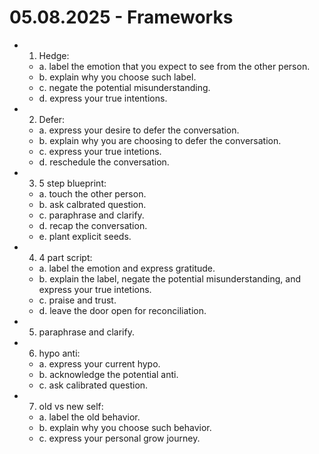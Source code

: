 # 05.08.2025 - Frameworks

- 1. Hedge:
    - a. label the emotion that you expect to see from the other person.
    - b. explain why you choose such label.
    - c. negate the potential misunderstanding.
    - d. express your true intentions.

- 2. Defer:
    - a. express your desire to defer the conversation.
    - b. explain why you are choosing to defer the conversation.
    - c. express your true intetions.
    - d. reschedule the conversation.

- 3. 5 step blueprint:
    - a. touch the other person.
    - b. ask calbrated question.
    - c. paraphrase and clarify.
    - d. recap the conversation.
    - e. plant explicit seeds.

- 4. 4 part script:
    - a. label the emotion and express gratitude.
    - b. explain the label, negate the potential misunderstanding, and express your true intetions.
    - c. praise and trust.
    - d. leave the door open for reconciliation.

- 5. paraphrase and clarify.

- 6. hypo anti:
    - a. express your current hypo.
    - b. acknowledge the potential anti.
    - c. ask calibrated question.

- 7. old vs new self:
    - a. label the old behavior.
    - b. explain why you choose such behavior.
    - c. express your personal grow journey.
